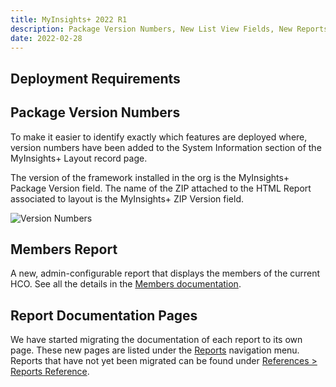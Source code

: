 ```yaml
---
title: MyInsights+ 2022 R1
description: Package Version Numbers, New List View Fields, New Reports and more
date: 2022-02-28
---
```


## Deployment Requirements

<feature-badges package></feature-badges>
<feature-badges zip></feature-badges>

## Package Version Numbers

To make it easier to identify exactly which features are deployed where, version numbers have been added to the System Information section of the MyInsights+ Layout record page.

The version of the framework installed in the org is the MyInsights+ Package Version field. The name of the ZIP attached to the HTML Report associated to layout is the MyInsights+ ZIP Version field.

![Version Numbers](/static/img/release-2021R4-version-numbers.png "Version Numbers")

## Members Report

A new, admin-configurable report that displays the members of the current HCO. See all the details in the [Members documentation](/reports/members).

## Report Documentation Pages

We have started migrating the documentation of each report to its own page. These new pages are listed under the [Reports](/reports) navigation menu. Reports that have not yet been migrated can be found under [References > Reports Reference](/references/reports).
